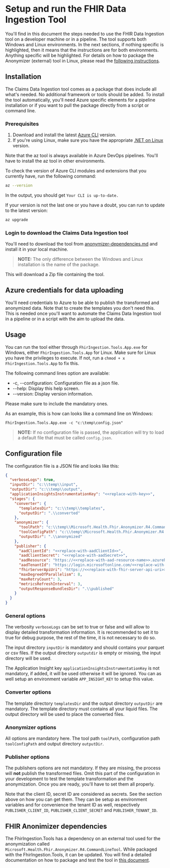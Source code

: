 # Setup and run the FHIR Data Ingestion Tool

You'll find in this document the steps needed to use the FHIR Data Ingestion tool on a developer machine or in a pipeline. The tool supports both Windows and Linux environments. In the next sections, if nothing specific is highlighted, then it means that the instructions are for both environments. Anything specific will be highlighted. For details on how to package the Anonymizer (external) tool in Linux, please read the [following instructions](../technical/anonymizer-dependencies.md).

## Installation

The Claims Data Ingestion tool comes as a package that does include all what's needed. No additional framework or tools should be added. To install the tool automatically, you'll need Azure specific elements for a pipeline installation or if you want to pull the package directly from a script or command line.

### Prerequisites

1. Download and install the latest [Azure CLI](https://docs.microsoft.com/cli/azure/install-azure-cli) version.
2. If you're using Linux, make sure you have the appropriate [.NET on Linux](https://docs.microsoft.com/dotnet/core/linux-prerequisites) version.

Note that the az tool is always available in Azure DevOps pipelines. You'll have to install the az tool in other environments.

To check the version of Azure CLI modules and extensions that you currently have, run the following command:

```bash
az --version
```

In the output, you should get `Your CLI is up-to-date.`

If your version is not the last one or you have a doubt, you can run to update to the latest version:

```bash
az upgrade
```

### Login to download the Claims Data Ingestion tool

You'll need to download the tool from [anonymizer-dependencies.md](../technical/anonymizer-dependencies.md) and install it in your local machine.

> **NOTE:** The only difference between the Windows and Linux installation is the name of the package.

This will download a Zip file containing the tool.

## Azure credentials for data uploading

You'll need credentials to Azure to be able to publish the transformed and anonymized data. Note that to create the templates you don't need this. This is needed once you'll want to automate the Claims Data Ingestion tool in a pipeline or in a script with the aim to upload the data.

## Usage

You can run the tool either through `FhirIngestion.Tools.App.exe` for Windows, either `FhirIngestion.Tools.App` for Linux. Make sure for Linux you have the privileges to execute. If not, run a `chmod + x FhirIngestion.Tools.App` to fix this.

The following command lines option are available:

* -c, --configuration: Configuration file as a json file.
* --help: Display this help screen.
* --version: Display version information.

Please make sure to include the mandatory ones.

As an example, this is how can looks like a command line on Windows:

```shell
FhirIngestion.Tools.App.exe -c "c:\temp\config.json"
```

> **NOTE:** If no configuration file is passed, the application will try to load a default file that must be called `config.json`.

## Configuration file

The configuration file is a JSON file and looks like this:

```json
{
  "verboseLogs": true,
  "inputDir": "c:\\temp\\input",
  "outputDir": "c:\\temp\\output",
  "applicationInsightsInstrumentationKey": "<<replace-with-key>>",
  "stages": {
    "converter": {
      "templatesDir": "c:\\temp\\templates",
      "outputDir": ".\\converted"
    },
    "anonymizer": {
      "toolPath": "c:\\temp\\Microsoft.Health.Fhir.Anonymizer.R4.CommandLineTool",
      "toolConfigPath": "c:\\temp\\Microsoft.Health.Fhir.Anonymizer.R4.CommandLineTool\\configuration-sample.json",
      "outputDir": ".\\anonymized"
    },
    "publisher": {
      "aadClientId": "<<replace-with-aadClientId>>",
      "aadClientSecret": "<<replace-with-aadSecret>>",
      "aadResource": "https://<<replace-with-aad-resource-name>>.azurehealthcareapis.com",
      "aadTenantId": "https://login.microsoftonline.com/<<replace-with-tenant-id>>",
      "fhirServerApiUri": "https://<<replace-with-fhir-server-api-uri>>",
      "maxDegreeOfParallelism": 8,
      "maxRetryCount": 3,
      "metricsRefreshInterval": 3,
      "outputResponseBundlesDir": ".\\published"
    }
  }
}
```

### General options

The verbosity `verboseLogs` can be set to true or false and will allow to display detailed transformation information. It is recommended to set it to true for debug purpose, the rest of the time, it is not necessary to do so.

The input directory `inputDir` is mandatory and should contains your parquet or csv files. If the output directory `outputdir` is empty or missing, the input directory will be used.

The Application Insight key `applicationInsightsInstrumentationKey` is not mandatory, if added, it will be used otherwise it will be ignored. You can as well setup an environment variable `APP_INSIGHT_KEY` to setup this value.

### Converter options

The template directory `templatesDir` and the output directory `outputDir` are mandatory. The template directory must contains all your liquid files. The output directory will be used to place the converted files.

### Anonymizer options

All options are mandatory here. The tool path `toolPath`, configuration path `toolConfigPath` and output directory `outputDir`.

### Publisher options

The publishers options are not mandatory. If they are missing, the process will **not** publish the transformed files. Omit this part of the configuration in your development to test the template transformation and the anonymization. Once you are ready, you'll have to set them all properly.

Note that the client ID, secret ID are considered as secrets. See the section above on how you can get them. They can be setup as environment variables and for convenience the tenant ID as well, respectively `PUBLISHER_CLIENT_ID`,
`PUBLISHER_CLIENT_SECRET` and `PUBLISHER_TENANT_ID`.

## FHIR Anonimizer dependencies

The FhirIngestion.Tools has a dependency on an external tool used for the anonymization called `Microsoft.Health.Fhir.Anonymizer.R4.CommandLineTool`. While packaged with the FhirIngestion.Tools, it can be updated. You will find a detailed documentation on how to package and test the tool in [this document](../technical/anonymizer-dependencies.md).
